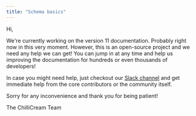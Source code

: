 ```yaml
---
title: "Schema basics"
---
```


Hi,

We're currently working on the version 11 documentation. Probably right now in this very moment. However, this is an open-source project and we need any help we can get! You can jump in at any time and help us improving the documentation for hundreds or even thousands of developers!

In case you might need help, just checkout our [Slack channel](https://join.slack.com/t/hotchocolategraphql/shared_invite/enQtNTA4NjA0ODYwOTQ0LTViMzA2MTM4OWYwYjIxYzViYmM0YmZhYjdiNzBjOTg2ZmU1YmMwNDZiYjUyZWZlMzNiMTk1OWUxNWZhMzQwY2Q) and get immediate help from the core contributors or the community itself.

Sorry for any inconvenience and thank you for being patient!

The ChilliCream Team

<br><br><br><br><br><br><br><br><br><br><br><br><br><br><br><br><br><br><br><br>
